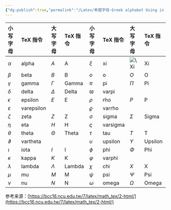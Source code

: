 ```yaml
---
{"dg-publish":true,"permalink":"/Latex/希腊字母-Greek alphabet Using in Tex/","tags":["Latex"]}
---
```



|小写字母 |TeX 指令|大写字母 |TeX 指令|小写字母 |TeX 指令|大写字母 |TeX 指令|
|:--|:--|:--|:--|:--|:--|:--|:--|
|$\alpha$ |alpha|_A_|A|$\xi$ |xi|![$\Xi$](https://bcc16.ncu.edu.tw/7/latex/math_tex/2-html/img21.gif)|Xi|
|$\beta$ |beta|_B_|B|_o_|o|_O_|O|
|$\gamma$ |gamma|$\Gamma$ |Gamma|$\pi$ |pi|$\Pi$ |Pi|
|$\delta$ |delta|$\Delta$ |Delta|$\varpi$ |varpi|||
|$\epsilon$ |epsilon|_E_|E|$\rho$ |rho|_P_|P|
|$\varepsilon$ |varepsilon|||$\varrho$ |varrho|||
|$\zeta$ |zeta|_Z_|Z|$\sigma$ |sigma|$\Sigma$ |Sigma|
|$\eta$ |eta|_H_|H|$\varsigma$ |varsigma|||
|$\theta$ |theta|$\Theta$ |Theta|$\tau$ |tau|_T_|T|
|$\vartheta$ |vartheta|||$\upsilon$ |upsilon|$\Upsilon$ |Upsilon|
|$\iota$ |iota|_I_|I|$\phi$ |phi|$\Phi$ |Phi|
|$\kappa$ |kappa|_K_|K|$\varphi$ |varphi|||
|$\lambda$ |lambda|$\Lambda$ |Lambda|$\chi$ |chi|_X_|X|
|$\mu$ |mu|_M_|M|$\psi$ |psi|$\Psi$ |Psi|
|$\nu$ |nu|_N_|N|$\omega$ |omega|$\Omega$ |Omega|

参考来源：[https://bcc16.ncu.edu.tw/7/latex/math_tex/2-html/](https://bcc16.ncu.edu.tw/7/latex/math_tex/2-html/)